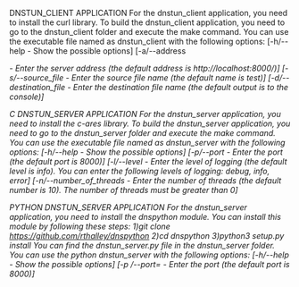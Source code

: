 DNSTUN_CLIENT APPLICATION
For the dnstun_client application, you need to install the curl library.
To build the dnstun_client application, you need to go to the dnstun_client folder and execute the make command.
You can use the executable file named as dnstun_client with the following options:
[-h/--help - Show the possible options]
[-a/--address <address> - Enter the server address (the default address is http://localhost:8000/)]
[-s/--source_file <file name> - Enter the source file name (the default name is test)]
[-d/--destination_file <file name> - Enter the destination file name (the default output is to the console)]

C DNSTUN_SERVER APPLICATION
For the dnstun_server application, you need to install the c-ares library.
To build the dnstun_server application, you need to go to the dnstun_server folder and execute the make command.
You can use the executable file named as dnstun_server with the following options:
[-h/--help - Show the possible options]
[-p/--port <port> - Enter the port (the default port is 8000)]
[-l/--level <level> - Enter the level of logging (the default level is info). You can enter the following levels of logging: debug, info, error]
[-n/--number_of_threads <number> - Enter the number of threads (the default number is 10). The number of threads must be greater than 0]

PYTHON DNSTUN_SERVER APPLICATION
For the dnstun_server application, you need to install the dnspython module.
You can install this module by following these steps:
    1)git clone https://github.com/rthalley/dnspython
    2)cd dnspython
    3)python3 setup.py install
You can find the dnstun_server.py file in the dnstun_server folder.
You can use the python dnstun_server with the following options:
[-h/--help - Show the possible options]
[-p <port>/--port=<port> - Enter the port (the default port is 8000)]
